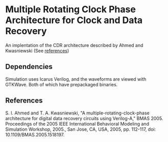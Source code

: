 # Multiple Rotating Clock Phase Architecture for Clock and Data Recovery

An implentation of the CDR architecture described by Ahmed and Kwasniewski (See [references](#references))

## Dependencies

Simulation uses Icarus Verilog, and the waveforms are viewed with GTKWave. Both of which have prepackaged binaries.

## References

S. I. Ahmed and T. A. Kwasniewski, "A multiple-rotating-clock-phase architecture for digital data recovery circuits using Verilog-A," BMAS 2005. Proceedings of the 2005 IEEE International Behavioral Modeling and Simulation Workshop, 2005., San Jose, CA, USA, 2005, pp. 112-117, doi: 10.1109/BMAS.2005.1518197.

